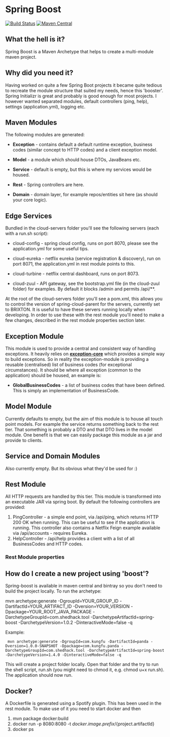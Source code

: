 # Spring Boost

[![Build Status](https://travis-ci.org/imamchishty/spring-boost.svg?branch=master "spring-boost")](https://travis-ci.org/imamchishty/spring-boost) [![Maven Central](https://maven-badges.herokuapp.com/maven-central/com.shedhack.tool/spring-boost/badge.svg?style=plastic)](https://maven-badges.herokuapp.com/maven-central/com.shedhack.tool/spring-boost)

## What the hell is it? 
Spring Boost is a Maven Archetype that helps to create a multi-module maven project.
 
## Why did you need it?  
Having worked on quite a few Spring Boot projects it became quite tedious to recreate the module structure that suited my needs, hence this 'booster'.
Spring Initializr is great and probably is good enough for most projects. 
I however wanted separated modules, default controllers (ping, help), settings (application.yml), logging etc.

## Maven Modules

The following modules are generated:

- **Exception** - contains default a default runtime exception, business codes (similar concept to HTTP codes) and a client exception model.

- **Model** - a module which should house DTOs, JavaBeans etc. 

- **Service** - default is empty, but this is where my services would be housed. 

- **Rest** - Spring controllers are here. 

- **Domain** - domain layer, for example repos/entities sit here (as should your core logic). 

## Edge Services

Bundled in the cloud-servers folder you'll see the following servers (each with a run.sh script):

* cloud-config - spring cloud config, runs on port 8070, please see the application.yml for some useful tips.

* cloud-eureka - netflix eureka (service registration & discovery), run on port 8071, the application.yml in rest module points to this.

* cloud-turbine - netflix central dashboard, runs on port 8073.

* cloud-zuul - API gateway, see the bootstrap.yml file (in the cloud-zuul folder) for examples. By default it blocks /admin and permits /api/**.

At the root of the cloud-servers folder you'll see a pom.xml, this allows you to control the version of spring-cloud-parent for the servers, currently set to BRIXTON. It is useful to have these servers running locally when developing. In order to use these with the rest module you'll need to make a few changes, described in the rest module properties section later.

## Exception Module

This module is used to provide a central and consistent way of handling exceptions. It heavily relies on [__exception-core__](https://github.com/imamchishty/exception-core) which provides a simple way to build exceptions. So in reality the exception-module is providing a reusable (centralised) list of business codes (for exceptional circumstances). It should be where all exception (common to the application) should be housed, an example is:

- **GlobalBusinessCodes** - a list of business codes that have been defined. This is simply an implementation of BusinessCode.

## Model Module

Currently defaults to empty, but the aim of this module is to house all touch point models. For example the service returns something back to the rest tier. That something is probably a DTO and that DTO lives in the model module. One benefit is that we can easily package this module as a jar and provide to clients.

## Service and Domain Modules

Also currently empty. But its obvious what they'd be used for :)

## Rest Module

All HTTP requests are handled by this tier. This module is transformed into an executable JAR via spring boot. By default the following controllers are provided:

1. PingController - a simple end point, via /api/ping, which returns HTTP 200 OK when running. This can be useful to see if the application is running. This controller also contains a Netflix Feign example available via /api/accounts - requires Eureka.
2. HelpController - /api/help provides a client with a list of all BusinessCodes and HTTP codes.

### Rest Module properties

## How do I create a new project using 'boost'?

Spring-boost is available in maven central and bintray so you don't need to build the project locally.
To run the archetype:


mvn archetype:generate -DgroupId=YOUR_GROUP_ID -DartifactId=YOUR_ARTIFACT_ID -Dversion=YOUR_VERSION -Dpackage=YOUR_ROOT_JAVA_PACKAGE -DarchetypeGroupId=com.shedhack.tool -DarchetypeArtifactId=spring-boost -DarchetypeVersion=1.0.2 -DinteractiveMode=false -q

Example:

     mvn archetype:generate -DgroupId=com.kungfu -DartifactId=panda -Dversion=1.0.0-SNAPSHOT -Dpackage=com.kungfu.panda -DarchetypeGroupId=com.shedhack.tool -DarchetypeArtifactId=spring-boost -DarchetypeVersion=1.4.0 -DinteractiveMode=false -q

This will create a project folder locally. Open that folder and the try to run the shell script, run.sh (you might need to chmod it, e.g. chmod u+x run.sh). The application should now run.

## Docker?

A Dockerfile is generated using a Spotify plugin. This has been used in the rest module. To make use of it you need to start docker and then

1. mvn package docker:build
2. docker run -p 8080:8080 -t ${docker.image.prefix}/${project.artifactId}
3. docker ps
